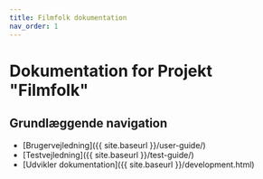 ```yaml
---
title: Filmfolk dokumentation
nav_order: 1
---
```


# Dokumentation for Projekt "Filmfolk"

## Grundlæggende navigation

- [Brugervejledning]({{ site.baseurl }}/user-guide/)
- [Testvejledning]({{ site.baseurl }}/test-guide/)
- [Udvikler dokumentation]({{ site.baseurl }}/development.html)
